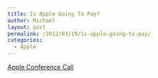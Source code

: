 ```yaml
---
title: Is Apple Going To Pay?
author: Michael
layout: post
permalink: /2012/03/19/is-apple-going-to-pay/
categories:
  - Apple
---
```

[Apple Conference Call][1]

 [1]: http://www.apple.com/pr/library/2012/03/18Apple-Conference-Call.html

